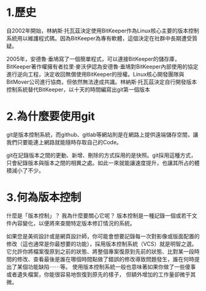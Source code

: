 # 1.歷史

自2002年開始，林納斯·托瓦茲決定使用BitKeeper作為Linux核心主要的版本控制系統用以維護程式碼。因為BitKeeper為專有軟體，這個決定在社群中長期遭受質疑。

2005年，安德魯·垂鳩寫了一個簡單程式，可以連接BitKeeper的儲存庫，BitKeeper著作權擁有者拉里·麥沃伊認為安德魯·垂鳩對BitKeeper內部使用的協定進行逆向工程，決定收回無償使用BitKeeper的授權。Linux核心開發團隊與BitMover公司進行協商，但依然無法達成共識。林納斯·托瓦茲決定自行開發版本控制系統替代BitKeeper，以十天的時間編寫出git第一個版本

# 2.為什麼要使用git

git是版本控制系統，而github、gitlab等網站則是在網路上提供遠端儲存空間，讓我們只要能連上網路就能隨時存取自己的Code。

git在記錄版本之間的更動、新增、刪除的方式採用的是快照。git採用這種方式，只會紀錄版本與版本之間的相異之處。如此一來就能讓速度提升，也讓其所占的體積減小了不少。

# 3.何為版本控制

什麼是「版本控制」？ 我為什麼要關心它呢？ 版本控制是一種記錄一個或若干文件內容變化，以便將來查閱特定版本修訂情況的系統。 

如果您是美術設計或是網頁設計師，你可能會想要記錄每一次對影像或版面配置的修改（這也通常是你最想要的功能），採用版本控制系統（VCS）就是明智之選。 它允許你將檔案復原到之前的狀態、將整個專案復原到先前的狀態、比對某一段時間的修改、查看最後是誰在哪個時間點做了錯誤的修改導致問題發生，誰在何時提出了某個功能缺陷⋯⋯等。 使用版本控制系統一般也意味著如果你做了一些傻事或者遺失檔案，你能很容易地恢復到原先的樣子， 但額外增加的工作量卻微乎其微。